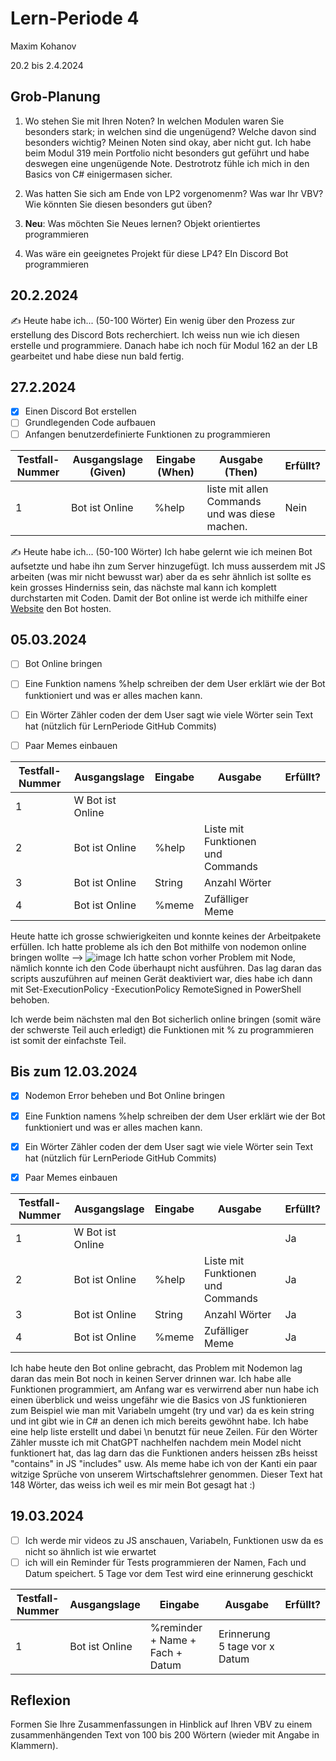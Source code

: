 # Lern-Periode 4

Maxim Kohanov

20.2 bis 2.4.2024

## Grob-Planung

1. Wo stehen Sie mit Ihren Noten? In welchen Modulen waren Sie besonders stark; in welchen sind die ungenügend? Welche davon sind besonders wichtig?
Meinen Noten sind okay, aber nicht gut. Ich habe beim Modul 319 mein Portfolio nicht besonders gut geführt und habe deswegen eine ungenügende Note. Destrotrotz fühle ich mich in den Basics von C# einigermasen sicher.
   
2. Was hatten Sie sich am Ende von LP2 vorgenomenm? Was war Ihr VBV? Wie könnten Sie diesen besonders gut üben?
   
   
3. **Neu**: Was möchten Sie Neues lernen?
Objekt orientiertes programmieren
   
4. Was wäre ein geeignetes Projekt für diese LP4?
EIn Discord Bot programmieren

## 20.2.2024

✍️ Heute habe ich... (50-100 Wörter)
Ein wenig über den Prozess zur erstellung des Discord Bots recherchiert. Ich weiss nun wie ich diesen erstelle und programmiere. Danach habe ich noch für Modul 162 an der LB gearbeitet und habe diese nun bald fertig. 


## 27.2.2024

- [x] Einen Discord Bot erstellen 
- [ ] Grundlegenden Code aufbauen
- [ ] Anfangen benutzerdefinierte Funktionen zu programmieren

| Testfall-Nummer | Ausgangslage (Given) | Eingabe (When) | Ausgabe (Then) | Erfüllt? |
| --------------- | -------------------- | -------------- | -------------- | -------- |
| 1               |     Bot ist Online                 | %help               | liste mit allen Commands und was diese machen.               |  Nein        |

✍️ Heute habe ich... (50-100 Wörter)
Ich habe gelernt wie ich meinen Bot aufsetzte und habe ihn zum Server hinzugefügt. Ich muss ausserdem mit JS arbeiten (was mir nicht bewusst war) aber da es sehr ähnlich ist sollte es kein grosses Hinderniss sein, das nächste mal kann ich komplett durchstarten mit Coden. Damit der Bot online ist werde ich mithilfe einer [Website](https://google.com) den Bot hosten.


## 05.03.2024

- [ ] Bot Online bringen
- [ ] Eine Funktion namens %help schreiben der dem User erklärt wie der Bot funktioniert und was er alles machen kann.
- [ ] Ein Wörter Zähler coden der dem User sagt wie viele Wörter sein Text hat (nützlich für LernPeriode GitHub Commits)
- [ ] Paar Memes einbauen
      

| Testfall-Nummer | Ausgangslage | Eingabe | Ausgabe | Erfüllt? |
|-|-|-|-|-|
|1|W Bot ist Online ||||
|2|Bot ist Online|%help|Liste mit Funktionen und Commands||
|3|Bot ist Online|String|Anzahl Wörter||
|4|Bot ist Online|%meme|Zufälliger Meme||

Heute hatte ich grosse schwierigkeiten und konnte keines der Arbeitpakete erfüllen. Ich hatte probleme als ich den Bot mithilfe von nodemon online bringen wollte --> ![image](https://github.com/OrthBoi/LernPeriode4/assets/142886297/8fc501ca-3644-48c7-8199-91c7304e35eb)
Ich hatte schon vorher Problem mit Node, nämlich konnte ich den Code überhaupt nicht ausführen. Das lag daran das scripts auszuführen auf meinen Gerät deaktiviert war, dies habe ich dann mit Set-ExecutionPolicy -ExecutionPolicy RemoteSigned in PowerShell behoben. 

Ich werde beim nächsten mal den Bot sicherlich online bringen (somit wäre der schwerste Teil auch erledigt) die Funktionen mit % zu programmieren ist somit der einfachste Teil.

## Bis zum 12.03.2024

- [x] Nodemon Error beheben und Bot Online bringen
- [x] Eine Funktion namens %help schreiben der dem User erklärt wie der Bot funktioniert und was er alles machen kann.
- [x] Ein Wörter Zähler coden der dem User sagt wie viele Wörter sein Text hat (nützlich für LernPeriode GitHub Commits)
- [x] Paar Memes einbauen
      

| Testfall-Nummer | Ausgangslage | Eingabe | Ausgabe | Erfüllt? |
|-|-|-|-|-|
|1|W Bot ist Online |||Ja|
|2|Bot ist Online|%help|Liste mit Funktionen und Commands|Ja|
|3|Bot ist Online|String|Anzahl Wörter|Ja|
|4|Bot ist Online|%meme|Zufälliger Meme|Ja|

Ich habe heute den Bot online gebracht, das Problem mit Nodemon lag daran das mein Bot noch in keinen Server drinnen war. Ich habe alle Funktionen programmiert, am Anfang war es verwirrend aber nun habe ich einen überblick und weiss ungefähr wie die Basics von JS funktionieren zum Beispiel wie man mit Variabeln umgeht (try und var) da es kein string und int gibt wie in C# an denen ich mich bereits gewöhnt habe. Ich habe eine help liste erstellt und dabei \n benutzt für neue Zeilen. Für den Wörter Zähler musste ich mit ChatGPT nachhelfen nachdem mein Model nicht funktionert hat, das lag darn das die Funktionen anders heissen zBs heisst "contains" in JS "includes" usw. Als meme habe ich von der Kanti ein paar witzige Sprüche von unserem Wirtschaftslehrer genommen. Dieser Text hat 148 Wörter, das weiss ich weil es mir mein Bot gesagt hat :)

## 19.03.2024

- [ ] Ich werde mir videos zu JS anschauen, Variabeln, Funktionen usw da es nicht so ähnlich ist wie erwartet
- [ ] ich will ein Reminder für Tests programmieren der Namen, Fach und Datum speichert. 5 Tage vor dem Test wird eine erinnerung geschickt

| Testfall-Nummer | Ausgangslage | Eingabe | Ausgabe | Erfüllt? |
|-|-|-|-|-|
|1|Bot ist Online |%reminder + Name + Fach + Datum|Erinnerung 5 tage vor x Datum||



## Reflexion

Formen Sie Ihre Zusammenfassungen in Hinblick auf Ihren VBV zu einem zusammenhängenden Text von 100 bis 200 Wörtern (wieder mit Angabe in Klammern).
